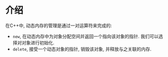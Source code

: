 # 介绍

在C++中, 动态内存的管理是通过一对运算符来完成的: 

* `new`, 在动态内存中为对象分配空间并返回一个指向该对象的指针. 我们可以选择对对象进行初始化.
* `delete`, 接受一个动态对象的指针, 销毁该对象, 并释放与之关联的内存.

